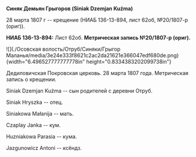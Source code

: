 **Синяк Демьян Грыгоров (Siniak Dzemjan Kuźma)**

28 марта 1807 г -- крещение (НИАБ 136-13-894, лист 62об, №20/1807-р
(ориг)).

**НИАБ 136-13-894:** Лист 62об. **Метрическая запись №20/1807-р
(ориг).**

![](./Осовская волость/Отруб/Синяки/Грыгор Маланья/media/3e24e333f8621c2ac2da21621e366047edf680de.png){width="6.496527777777778in"
height="0.8334383202099738in"}

Дедиловичская Покровская церковь. 28 марта 1807 года. Метрическая запись
о крещении.

Siniak Dzemjan Kuźma -- сын родителей с деревни Отруб.

Siniak Hryszka -- отец.

Siniakowa Małanija -- мать.

Czaplay Janka -- кум.

Huzniakowa Parasia -- кума.

Jazgunowicz Antoni -- ксёндз.
